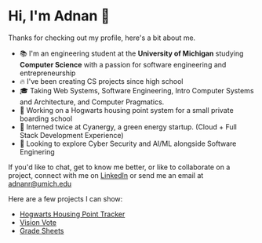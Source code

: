 # Hi, I'm Adnan 👋

Thanks for checking out my profile, here's a bit about me.

- 📚 I'm an engineering student at the **University of Michigan** studying **Computer Science** with a passion for software engineering and entrepreneurship
- 🔥 I've been creating CS projects since high school
- 🎓 Taking Web Systems, Software Engineering, Intro Computer Systems and Architecture, and Computer Pragmatics.
- 🚀 Working on a Hogwarts housing point system for a small private boarding school
- 🫧 Interned twice at Cyanergy, a green energy startup. (Cloud + Full Stack Development Experience)
- 🌱 Looking to explore Cyber Security and AI/ML alongside Software Enginering

If you'd like to chat, get to know me better, or like to collaborate on a project, connect with me on [LinkedIn](https://www.linkedin.com/in/-adnan-rashid/) or send me an email at [adnanr@umich.edu](mailto:adnanr@umich.edu)

Here are a few projects I can show:
- [Hogwarts Housing Point Tracker](https://github.com/Mahad-al-Zahra-USA/Hogwarts) 
- [Vision Vote](https://github.com/shivanshnu/Mhacks-political_map) 
- [Grade Sheets](https://github.com/Adhijaan/GradeSheets) 

